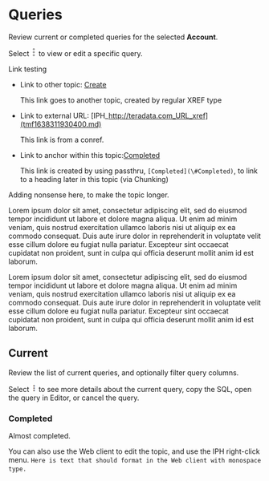 # Queries


Review current or completed queries for the selected **Account**.

Select ![""](Images/osi1486663214906.gif) to view or edit a specific query.

Link testing

-   Link to other topic: [Create](ulr1631294289262.md)

    This link goes to another topic, created by regular XREF type

-   Link to external URL: [IPH_http://teradata.com_URL_xref](tmf1638311930400.md)

    This link is from a conref.

-   Link to anchor within this topic:[Completed](#Completed)

    This link is created by using passthru, `[Completed](\#Completed)`, to link to a heading later in this topic (via Chunking)


Adding nonsense here, to make the topic longer.

Lorem ipsum dolor sit amet, consectetur adipiscing elit, sed do eiusmod tempor incididunt ut labore et dolore magna aliqua. Ut enim ad minim veniam, quis nostrud exercitation ullamco laboris nisi ut aliquip ex ea commodo consequat. Duis aute irure dolor in reprehenderit in voluptate velit esse cillum dolore eu fugiat nulla pariatur. Excepteur sint occaecat cupidatat non proident, sunt in culpa qui officia deserunt mollit anim id est laborum.

Lorem ipsum dolor sit amet, consectetur adipiscing elit, sed do eiusmod tempor incididunt ut labore et dolore magna aliqua. Ut enim ad minim veniam, quis nostrud exercitation ullamco laboris nisi ut aliquip ex ea commodo consequat. Duis aute irure dolor in reprehenderit in voluptate velit esse cillum dolore eu fugiat nulla pariatur. Excepteur sint occaecat cupidatat non proident, sunt in culpa qui officia deserunt mollit anim id est laborum.

## Current


Review the list of current queries, and optionally filter query columns.

Select ![img alt=“”](Images/ppy1633638332163.png) to see more details about the current query, copy the SQL, open the query in Editor, or cancel the query.

### Completed


Almost completed.

You can also use the Web client to edit the topic, and use the IPH right-click menu. `Here is text that should format in the Web client with monospace type.`

